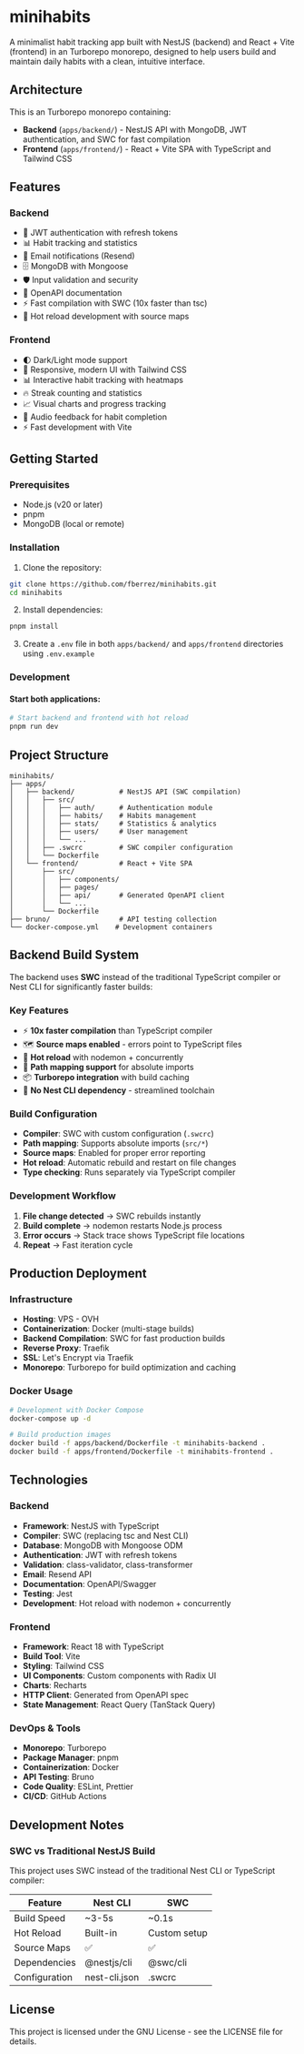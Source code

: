 # minihabits

A minimalist habit tracking app built with NestJS (backend) and React + Vite (frontend) in an Turborepo monorepo, designed to help users build and maintain daily habits with a clean, intuitive interface.

## Architecture

This is an Turborepo monorepo containing:
- **Backend** (`apps/backend/`) - NestJS API with MongoDB, JWT authentication, and SWC for fast compilation
- **Frontend** (`apps/frontend/`) - React + Vite SPA with TypeScript and Tailwind CSS

## Features

### Backend
- 🔐 JWT authentication with refresh tokens
- 📊 Habit tracking and statistics
- 📧 Email notifications (Resend)
- 🗄️ MongoDB with Mongoose
- 🛡️ Input validation and security
- 📝 OpenAPI documentation
- ⚡ Fast compilation with SWC (10x faster than tsc)
- 🔄 Hot reload development with source maps

### Frontend
- 🌓 Dark/Light mode support
- 📱 Responsive, modern UI with Tailwind CSS
- 📊 Interactive habit tracking with heatmaps
- 🔥 Streak counting and statistics
- 📈 Visual charts and progress tracking
- 🎵 Audio feedback for habit completion
- ⚡ Fast development with Vite

## Getting Started

### Prerequisites

- Node.js (v20 or later)
- pnpm
- MongoDB (local or remote)

### Installation

1. Clone the repository:

```bash
git clone https://github.com/fberrez/minihabits.git
cd minihabits
```

2. Install dependencies:

```bash
pnpm install
```

3. Create a `.env` file in both `apps/backend/` and `apps/frontend` directories using `.env.example`

### Development

#### Start both applications:

```bash
# Start backend and frontend with hot reload
pnpm run dev
```
## Project Structure

```
minihabits/
├── apps/
│   ├── backend/           # NestJS API (SWC compilation)
│   │   ├── src/
│   │   │   ├── auth/      # Authentication module
│   │   │   ├── habits/    # Habits management
│   │   │   ├── stats/     # Statistics & analytics
│   │   │   ├── users/     # User management
│   │   │   └── ...
│   │   ├── .swcrc         # SWC compiler configuration
│   │   └── Dockerfile
│   └── frontend/          # React + Vite SPA
│       ├── src/
│       │   ├── components/
│       │   ├── pages/
│       │   ├── api/       # Generated OpenAPI client
│       │   └── ...
│       └── Dockerfile
├── bruno/                 # API testing collection
└── docker-compose.yml    # Development containers
```

## Backend Build System

The backend uses **SWC** instead of the traditional TypeScript compiler or Nest CLI for significantly faster builds:

### Key Features
- ⚡ **10x faster compilation** than TypeScript compiler
- 🗺️ **Source maps enabled** - errors point to TypeScript files
- 🔄 **Hot reload** with nodemon + concurrently
- 🔧 **Path mapping support** for absolute imports
- 📦 **Turborepo integration** with build caching
- 🎯 **No Nest CLI dependency** - streamlined toolchain

### Build Configuration
- **Compiler**: SWC with custom configuration (`.swcrc`)
- **Path mapping**: Supports absolute imports (`src/*`)
- **Source maps**: Enabled for proper error reporting
- **Hot reload**: Automatic rebuild and restart on file changes
- **Type checking**: Runs separately via TypeScript compiler

### Development Workflow
1. **File change detected** → SWC rebuilds instantly
2. **Build complete** → nodemon restarts Node.js process
3. **Error occurs** → Stack trace shows TypeScript file locations
4. **Repeat** → Fast iteration cycle

## Production Deployment

### Infrastructure

- **Hosting**: VPS - OVH
- **Containerization**: Docker (multi-stage builds)
- **Backend Compilation**: SWC for fast production builds
- **Reverse Proxy**: Traefik
- **SSL**: Let's Encrypt via Traefik
- **Monorepo**: Turborepo for build optimization and caching

### Docker Usage

```bash
# Development with Docker Compose
docker-compose up -d

# Build production images
docker build -f apps/backend/Dockerfile -t minihabits-backend .
docker build -f apps/frontend/Dockerfile -t minihabits-frontend .
```

## Technologies

### Backend
- **Framework**: NestJS with TypeScript
- **Compiler**: SWC (replacing tsc and Nest CLI)
- **Database**: MongoDB with Mongoose ODM
- **Authentication**: JWT with refresh tokens
- **Validation**: class-validator, class-transformer
- **Email**: Resend API
- **Documentation**: OpenAPI/Swagger
- **Testing**: Jest
- **Development**: Hot reload with nodemon + concurrently

### Frontend
- **Framework**: React 18 with TypeScript
- **Build Tool**: Vite
- **Styling**: Tailwind CSS
- **UI Components**: Custom components with Radix UI
- **Charts**: Recharts
- **HTTP Client**: Generated from OpenAPI spec
- **State Management**: React Query (TanStack Query)

### DevOps & Tools
- **Monorepo**: Turborepo
- **Package Manager**: pnpm
- **Containerization**: Docker
- **API Testing**: Bruno
- **Code Quality**: ESLint, Prettier
- **CI/CD**: GitHub Actions

## Development Notes

### SWC vs Traditional NestJS Build
This project uses SWC instead of the traditional Nest CLI or TypeScript compiler:

| Feature | Nest CLI | SWC |
|---------|----------|-----|
| Build Speed | ~3-5s | ~0.1s |
| Hot Reload | Built-in | Custom setup |
| Source Maps | ✅ | ✅ |
| Dependencies | @nestjs/cli | @swc/cli |
| Configuration | nest-cli.json | .swcrc |

## License

This project is licensed under the GNU License - see the LICENSE file for details.

